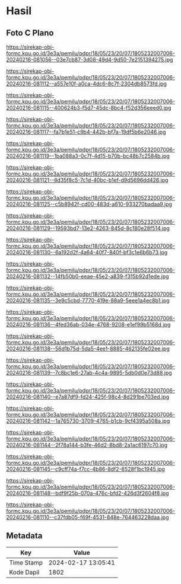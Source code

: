 # Hasil

## Foto C Plano

https://sirekap-obj-formc.kpu.go.id/3e3a/pemilu/pdpr/18/05/23/20/07/1805232007006-20240216-081056--03e7cb87-3d08-49d4-9d50-7e2151394275.jpg

https://sirekap-obj-formc.kpu.go.id/3e3a/pemilu/pdpr/18/05/23/20/07/1805232007006-20240216-081112--a557e10f-a0ca-4dc6-8c7f-2304db8573fd.jpg

https://sirekap-obj-formc.kpu.go.id/3e3a/pemilu/pdpr/18/05/23/20/07/1805232007006-20240216-081115--400624b3-f5d7-45dc-8bc4-f52d356eeed0.jpg

https://sirekap-obj-formc.kpu.go.id/3e3a/pemilu/pdpr/18/05/23/20/07/1805232007006-20240216-081117--fa7b1e51-c9b4-442b-bf7a-19df5b6e2046.jpg

https://sirekap-obj-formc.kpu.go.id/3e3a/pemilu/pdpr/18/05/23/20/07/1805232007006-20240216-081119--1ba088a3-0c7f-4d15-b70b-bc48b7c2584b.jpg

https://sirekap-obj-formc.kpu.go.id/3e3a/pemilu/pdpr/18/05/23/20/07/1805232007006-20240216-081121--8d35f8c5-7c1d-40bc-b1ef-d9d5696dd426.jpg

https://sirekap-obj-formc.kpu.go.id/3e3a/pemilu/pdpr/18/05/23/20/07/1805232007006-20240216-081125--c5b8942f-cd00-483d-a610-933270badaa9.jpg

https://sirekap-obj-formc.kpu.go.id/3e3a/pemilu/pdpr/18/05/23/20/07/1805232007006-20240216-081129--19593bd7-13e2-4263-845d-8c180e28f514.jpg

https://sirekap-obj-formc.kpu.go.id/3e3a/pemilu/pdpr/18/05/23/20/07/1805232007006-20240216-081130--6a192d2f-4a64-40f7-840f-bf3c1e6b6b73.jpg

https://sirekap-obj-formc.kpu.go.id/3e3a/pemilu/pdpr/18/05/23/20/07/1805232007006-20240216-081132--14fb50b0-eeae-45e2-a839-f315b92d1ede.jpg

https://sirekap-obj-formc.kpu.go.id/3e3a/pemilu/pdpr/18/05/23/20/07/1805232007006-20240216-081135--3e9c5cbd-7770-419e-88a9-5eee1a4ec8b1.jpg

https://sirekap-obj-formc.kpu.go.id/3e3a/pemilu/pdpr/18/05/23/20/07/1805232007006-20240216-081136--4fed36ab-034e-4768-9208-e1ef99b5168d.jpg

https://sirekap-obj-formc.kpu.go.id/3e3a/pemilu/pdpr/18/05/23/20/07/1805232007006-20240216-081138--56d1b75d-5da5-4ee1-8885-462135fe02ee.jpg

https://sirekap-obj-formc.kpu.go.id/3e3a/pemilu/pdpr/18/05/23/20/07/1805232007006-20240216-081139--7c8bc1e6-27ab-4c4a-9895-5db0d0e73d88.jpg

https://sirekap-obj-formc.kpu.go.id/3e3a/pemilu/pdpr/18/05/23/20/07/1805232007006-20240216-081140--e7a87df9-fd24-425f-98c4-8d291be703ed.jpg

https://sirekap-obj-formc.kpu.go.id/3e3a/pemilu/pdpr/18/05/23/20/07/1805232007006-20240216-081142--1a765730-3709-4765-b1cb-9cf4395a508a.jpg

https://sirekap-obj-formc.kpu.go.id/3e3a/pemilu/pdpr/18/05/23/20/07/1805232007006-20240216-081144--2f78a144-b3fe-46d2-8bd8-2a1ac6197c70.jpg

https://sirekap-obj-formc.kpu.go.id/3e3a/pemilu/pdpr/18/05/23/20/07/1805232007006-20240216-081145--c9cff74a-f7cc-4b86-8df2-6528f1bc1945.jpg

https://sirekap-obj-formc.kpu.go.id/3e3a/pemilu/pdpr/18/05/23/20/07/1805232007006-20240216-081148--bdf9f25b-070a-476c-bfd2-426d3f2604f8.jpg

https://sirekap-obj-formc.kpu.go.id/3e3a/pemilu/pdpr/18/05/23/20/07/1805232007006-20240216-081110--c37fdb05-f69f-4531-848e-764463228daa.jpg


## Metadata

| Key        | Value               |
| ---------- | ------------------- |
| Time Stamp | 2024-02-17 13:05:41 |
| Kode Dapil | 1802                |



